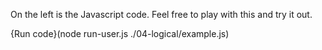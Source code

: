 On the left is the Javascript code. Feel free to play with this and try it out.

{Run code}(node run-user.js ./04-logical/example.js)

